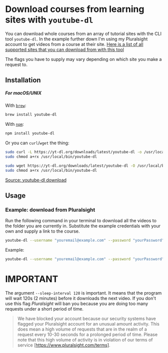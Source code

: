 # Download courses from learning sites with `youtube-dl`

You can download whole courses from an array of tutorial sites with the CLI tool `youtube-dl`. In the example further down I'm using my Pluralsight account to get videos from a course at their site. [Here is a list of all supported sites that you can download from with this tool](https://rg3.github.io/youtube-dl/supportedsites.html)

The flags you have to supply may vary depending on which site you make a request to.

## Installation

##### For **macOS/UNIX**

With [`brew`](https://brew.sh/):

```bash
brew install youtube-dl
```

With [`npm`](https://www.npmjs.com/):

```bash
npm install youtube-dl
```

Or you can `curl`/`wget` the thing:

```bash
sudo curl -L https://yt-dl.org/downloads/latest/youtube-dl -o /usr/local/bin/youtube-dl
sudo chmod a+rx /usr/local/bin/youtube-dl
```
```bash
sudo wget https://yt-dl.org/downloads/latest/youtube-dl -O /usr/local/bin/youtube-dl
sudo chmod a+rx /usr/local/bin/youtube-dl
```

[Source: youtube-dl download](https://rg3.github.io/youtube-dl/download.html)

## Usage

### Example: download from **Pluralsight**

Run the following command in your terminal to download all the videos to the folder you are currently in. Substitute the example credentials with your own and supply a link to the course.

```bash
youtube-dl --username "youremail@example.com" --password "yourPassword" --verbose --sleep-interval 120 "link to course"
```

Example:

```bash
youtube-dl --username "youremail@example.com" --password "yourPassword" --verbose --sleep-interval 120 "https://app.pluralsight.com/library/courses/javascript-fundamentals/"
```

# IMPORTANT
The argument `--sleep-interval 120` is important. It means that the program will wait 120s (2 minutes) before it downloads the next video. If you don't use this flag _Pluralsight_ will ban you because you are doing too many requests under a short period of time.

>We have blocked your account because our security systems have flagged your Pluralsight account for an unusual amount activity. This does mean a high volume of requests that are in the realm of a request every 10-30 seconds for a prolonged period of time. Please note that this high volume of activity is in violation of our terms of service [https://www.pluralsight.com/terms].